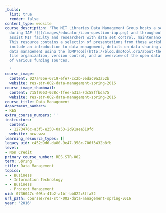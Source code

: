 ```yaml
---
_build:
  list: true
  render: false
content_type: website
course_description: 'The MIT Libraries Data Management Group hosts a set of workshops
  during IAP ![](/images/educator/icon-question-iap.png) and throughout the year to
  assist MIT faculty and researchers with data set control, maintenance, and sharing.
  This resource contains a selection of presentations from those workshops. Topics
  include an introduction to data management, details on data sharing and storage,
  data management using the [DMPTool](http://blog.dmptool.org/about-the-dmptool/),
  file organization, version control, and an overview of the open data requirements
  of various funding sources.

  '
course_image:
  content: 027a436e-6719-efe7-cc2b-0edac9a3a52b
  website: res-str-002-data-management-spring-2016
course_image_thumbnail:
  content: 715f9663-038c-ffee-a31a-7dc58ffbda75
  website: res-str-002-data-management-spring-2016
course_title: Data Management
department_numbers:
- RES
extra_course_numbers: ''
instructors:
  content:
  - 1273476c-a3f6-e250-0a53-2d91aea619fd
  website: ocw-www
learning_resource_types: []
legacy_uid: c452d9d6-da80-9e47-358c-706f3432b8fb
level:
- Non Credit
primary_course_number: RES.STR-002
term: Spring
title: Data Management
topics:
- - Business
  - Information Technology
- - Business
  - Project Management
uid: 0736047c-098a-41b2-a1bf-bb022c8ffa52
url_path: courses/res-str-002-data-management-spring-2016
year: '2016'
---
```

